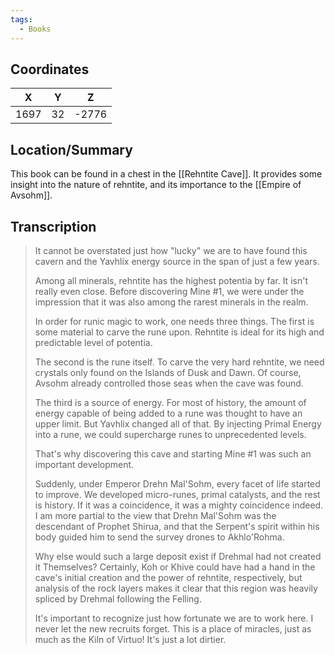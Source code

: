 ```yaml
---
tags:
  - Books
---
```


## Coordinates
| **X** | **Y** | **Z** |
| :---: | :---: | :---: |
| 1697  |  32   | -2776 |

## Location/Summary
This book can be found in a chest in the [[Rehntite Cave]]. It provides some insight into the nature of rehntite, and its importance to the [[Empire of Avsohm]].

## Transcription
> It cannot be overstated just how "lucky" we are to have found this cavern and the Yavhlix energy source in the span of just a few years.
>
> Among all minerals, rehntite has the highest potentia by far. It isn't really even close. Before discovering Mine #1, we were under the impression that it was also among the rarest minerals in the realm.
>
> In order for runic magic to work, one needs three things. The first is some material to carve the rune upon. Rehntite is ideal for its high and predictable level of potentia.
>
> The second is the rune itself. To carve the very hard rehntite, we need crystals only found on the Islands of Dusk and Dawn. Of course, Avsohm already controlled those seas when the cave was found.
>
> The third is a source of energy. For most of history, the amount of energy capable of being added to a rune was thought to have an upper limit. But Yavhlix changed all of that. By injecting Primal Energy into a rune, we could supercharge runes to unprecedented levels.
>
> That's why discovering this cave and starting Mine #1 was such an important development.
>
> Suddenly, under  Emperor Drehn Mal'Sohm, every facet of life started to improve. We developed micro-runes, primal catalysts, and the rest is history. If it was a coincidence, it was a mighty coincidence indeed. I am more partial to the view that Drehn Mal'Sohm was the descendant of Prophet Shirua, and that the Serpent's spirit within his body guided him to send the survey drones to Akhlo'Rohma.
>
> Why else would such a large deposit exist if Drehmal had not created it Themselves? Certainly, Koh or Khive could have had a hand in the cave's initial creation and the power of rehntite, respectively, but analysis of the rock layers makes it clear that this region was heavily spliced by Drehmal following the Felling.
>
> It's important to recognize just how fortunate we are to work here. I never let the new recruits forget. This is a place of miracles, just as much as the Kiln of Virtuo! It's just a lot dirtier.

